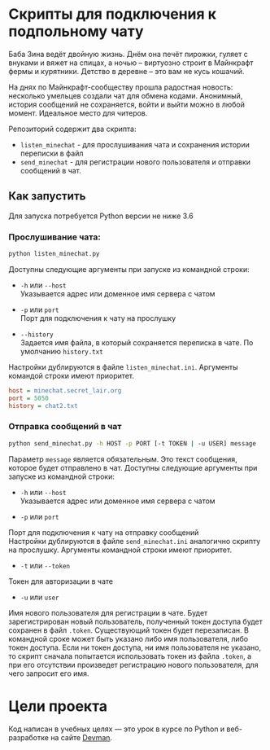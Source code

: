 # Скрипты для подключения к подпольному чату

Баба Зина ведёт двойную жизнь. Днём она печёт пирожки, гуляет с внуками и вяжет на спицах, а ночью – виртуозно строит в Майнкрафт фермы и курятники. Детство в деревне – это вам не кусь кошачий.  

На днях по Майнкрафт-сообществу прошла радостная новость: несколько умельцев создали чат для обмена кодами. Анонимный, история сообщений не сохраняется, войти и выйти можно в любой момент. Идеальное место для читеров.  

Репозиторий содержит два скрипта:  
 - `listen_minechat` - для прослушивания чата и сохранения истории переписки в файл
 - `send_minechat` - для регистрации нового пользователя и отправки сообщений в чат. 

## Как запустить

Для запуска потребуется Python версии не ниже 3.6  
### Прослушивание чата:

```bash
python listen_minechat.py
```

Доступны следующие аргументы при запуске из командной строки:
-  `-h` или `--host`   
  Указывается адрес или доменное имя сервера с чатом

-  `-p` или `port`  
Порт для подключения к чату на прослушку  
 - `--history`  
  Задается имя файла, в который сохраняется переписка в чате. По умолчанию `history.txt`  

Настройки дублируются в файле `listen_minechat.ini`. Аргументы командой строки имеют приоритет.
```ini
host = minechat.secret_lair.org
port = 5050
history = chat2.txt
```
### Отправка сообщений в чат
```bash
python send_minechat.py -h HOST -p PORT [-t TOKEN | -u USER] message
```
Параметр `message` является обязательным. Это текст сообщения, которое будет отправлено в чат. 
Доступны следующие аргументы при запуске из командной строки:
-  `-h` или `--host`   
  Указывается адрес или доменное имя сервера с чатом

-  `-p` или `port`

Порт для подключения к чату на отправку сообщений  
Настройки дублируются в файле `send_minechat.ini` аналогично скрипту на прослушку. Аргументы командной строки имеют приоритет.  

 - `-t` или `--token`  
    
 Токен для авторизации в чате  

 - `-u` или `user`  
  
Имя нового пользователя для регистрации в чате. Будет зарегистрирован новый пользователь, полученный токен доступа будет сохранен в файл `.token`. Существующий токен будет перезаписан. В командной сроке может быть указано либо имя пользователя, либо токен доступа. Если ни токен доступа, ни имя пользователя не указано, то скрипт сначала попытается использовать токен из файла `.token`, а при его отсутствии произведет регистрацию нового пользователя, для чего запросит его имя.
# Цели проекта  
Код написан в учебных целях — это урок в курсе по Python и веб-разработке на сайте [Devman](https://dvmn.org).
